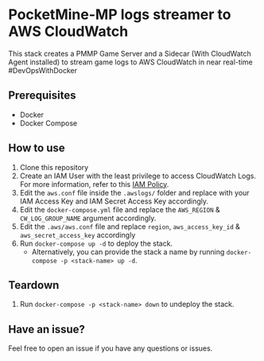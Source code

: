 # PocketMine-MP logs streamer to AWS CloudWatch

This stack creates a PMMP Game Server and a Sidecar (With CloudWatch Agent installed) to stream game logs to AWS CloudWatch in near real-time #DevOpsWithDocker

## Prerequisites
* Docker
* Docker Compose

## How to use
1. Clone this repository
2. Create an IAM User with the least privilege to access CloudWatch Logs. For more information, refer to this [IAM Policy](./iam-policy.json). 
3. Edit the `aws.conf` file inside the `.awslogs/` folder and replace with your IAM Access Key and IAM Secret Access Key accordingly. 
4. Edit the `docker-compose.yml` file and replace the `AWS_REGION` & `CW_LOG_GROUP_NAME` argument accordingly.
5. Edit the `.aws/aws.conf` file and replace `region`, `aws_access_key_id` & `aws_secret_access_key` accordingly
6. Run `docker-compose up -d` to deploy the stack.
    * Alternatively, you can provide the stack a name by running `docker-compose -p <stack-name> up -d`.

## Teardown
1. Run `docker-compose -p <stack-name> down` to undeploy the stack.

## Have an issue?
Feel free to open an issue if you have any questions or issues.